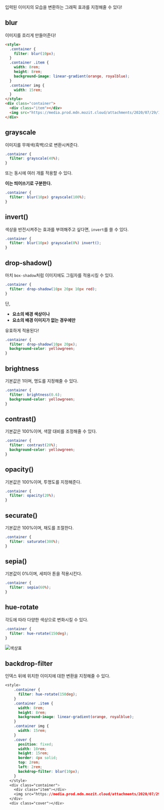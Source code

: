 입력된 이미지의 모습을 변환하는 그래픽 효과를 지정해줄 수 있다!

## blur

이미지를 흐리게 만들어준다!

```html
<style>
  .container {
    filter: blur(10px);
  }
  .container .item {
    width: 8rem;
    height: 8rem;
    background-image: linear-gradient(orange, royalblue);
  }
  .container img {
    width: 15rem;
  }
</style>
<div class="container">
  <div class="item"></div>
  <img src="https://media.prod.mdn.mozit.cloud/attachments/2020/07/29/17350/3b4892b7e820122ac6dd7678891d4507/firefox.png" alt="파이어폭스">
</div>
```

## grayscale

이미지를 무채색(흑백)으로 변환시켜준다.

```css
.container {
  filter: grayscale(40%);
}
```

또는 동시에 여러 개를 적용할 수 있다. 

**이는 띄어쓰기로 구분한다.**

```css
.container {
  filter: blur(10px) grayscale(100%);
}
```

## invert()

색상을 반전시켜주는 효과를 부여해주고 싶다면, `invert`를 쓸 수 있다.

```css
.container {
  filter: blur(10px) grayscale(0%) invert();
}
```

## drop-shadow()

마치 `box-shadow`처럼 이미지에도 그림자를 적용시킬 수 있다.

```css
.container {
  filter: drop-shadow(10px 20px 10px red);
}
```


단,

- **요소의 배경 색상이나**
- **요소의 배경 이미지가 없는 경우에만**

유효하게 적용된다!

```css
.container {
  filter: drop-shadow(10px 20px);
  background-color: yellowgreen;
}
```


## brightness

기본값은 1이며, 명도를 지정해줄 수 있다.

```css
.container {
  filter: brightness(0.6);
  background-color: yellowgreen;
}
```


## contrast()

기본값은 100%이며, 색깔 대비를 조정해줄 수 있다.

```css
.container {
  filter: contrast(20%);
  background-color: yellowgreen;
}
```


## opacity()

기본값은 100%이며, 투명도를 지정해준다.

```css
.container {
  filter: opacity(20%);
}
```


## securate()

기본값은 100%이며, 채도를 조절한다.

```css
.container {
  filter: saturate(300%);
}
```


## sepia()

기본값이 0%이며, 세피아 톤을 적용시킨다.

```css
.container {
  filter: sepia(60%);
}
```


## hue-rotate

각도에 따라 다양한 색상으로 변화시킬 수 있다.

```css
.container {
  filter: hue-rotate(150deg);
}
```

![색상표](https://res.cloudinary.com/practicaldev/image/fetch/s--R1PzpHkU--/c_limit%2Cf_auto%2Cfl_progressive%2Cq_auto%2Cw_880/https://dev-to-uploads.s3.amazonaws.com/i/w0up5wjzx1c2txnuu69f.png)


## backdrop-filter

인덱스 뒤에 위치한 이미지에 대한 변환을 지정해줄 수 있다.

```css
<style>
    .container {
      filter: hue-rotate(150deg);
    }
    .container .item {
      width: 8rem;
      height: 8rem;
      background-image: linear-gradient(orange, royalblue);
    }
    .container img {
      width: 15rem;
    }
    .cover {
      position: fixed;
      width: 10rem;
      height: 15rem;
      border: 4px solid;
      top: 2rem;
      left: 2rem;
      backdrop-filter: blur(10px);
    }
  </style>
  <div class="container">
    <div class="item"></div>
    <img src="https://media.prod.mdn.mozit.cloud/attachments/2020/07/29/17350/3b4892b7e820122ac6dd7678891d4507/firefox.png" alt="파이어폭스">
  </div>
  <div class="cover"></div>
```

